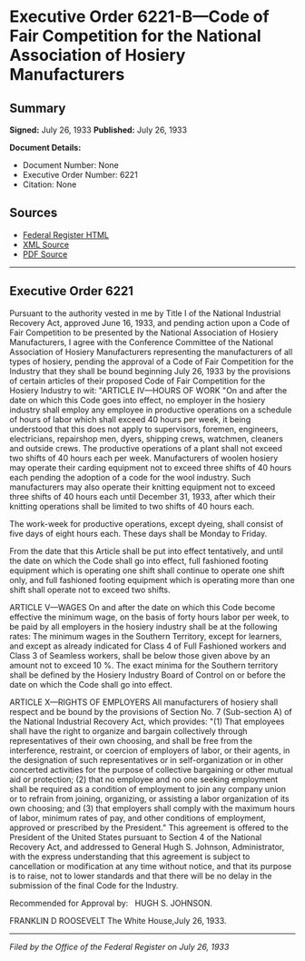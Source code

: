 # Executive Order 6221-B—Code of Fair Competition for the National Association of Hosiery Manufacturers

## Summary

**Signed:** July 26, 1933
**Published:** July 26, 1933

**Document Details:**
- Document Number: None
- Executive Order Number: 6221
- Citation: None

## Sources
- [Federal Register HTML](https://www.presidency.ucsb.edu/documents/executive-order-6221-b-code-fair-competition-for-the-national-association-hosiery)
- [XML Source](None)
- [PDF Source](None)

---

## Executive Order 6221

Pursuant to the authority vested in me by Title I of the National Industrial Recovery Act, approved June 16, 1933, and pending action upon a Code of Fair Competition to be presented by the National Association of Hosiery Manufacturers,
I agree with the Conference Committee of the National Association of Hosiery Manufacturers representing the manufacturers of all types of hosiery, pending the approval of a Code of Fair Competition for the Industry that they shall be bound beginning July 26, 1933 by the provisions of certain articles of their proposed Code of Fair Competition for the Hosiery Industry to wit:
"ARTICLE IV—HOURS OF WORK
"On and after the date on which this Code goes into effect, no employer in the hosiery industry shall employ any employee in productive operations on a schedule of hours of labor which shall exceed 40 hours per week, it being understood that this does not apply to supervisors, foremen, engineers, electricians, repairshop men, dyers, shipping crews, watchmen, cleaners and outside crews. The productive operations of a plant shall not exceed two shifts of 40 hours each per week. Manufacturers of woolen hosiery may operate their carding equipment not to exceed three shifts of 40 hours each pending the adoption of a code for the wool industry. Such manufacturers may also operate their knitting equipment not to exceed three shifts of 40 hours each until December 31, 1933, after which their knitting operations shall be limited to two shifts of 40 hours each.

The work-week for productive operations, except dyeing, shall consist of five days of eight hours each. These days shall be Monday to Friday.

From the date that this Article shall be put into effect tentatively, and until the date on which the Code shall go into effect, full fashioned footing equipment which is operating one shift shall continue to operate one shift only, and full fashioned footing equipment which is operating more than one shift shall operate not to exceed two shifts.

ARTICLE V—WAGES
On and after the date on which this Code become effective the minimum wage, on the basis of forty hours labor per week, to be paid by all employers in the hosiery industry shall be at the following rates:
The minimum wages in the Southern Territory, except for learners, and except as already indicated for Class 4 of Full Fashioned workers and Class 3 of Seamless workers, shall be below those given above by an amount not to exceed 10 %. The exact minima for the Southern territory shall be defined by the Hosiery Industry Board of Control on or before the date on which the Code shall go into effect.

ARTICLE X—RIGHTS OF EMPLOYERS
All manufacturers of hosiery shall respect and be bound by the provisions of Section No. 7 (Sub-section A) of the National Industrial Recovery Act, which provides:
"(1) That employees shall have the right to organize and bargain collectively through representatives of their own choosing, and shall be free from the interference, restraint, or coercion of employers of labor, or their agents, in the designation of such representatives or in self-organization or in other concerted activities for the purpose of collective bargaining or other mutual aid or protection; (2) that no employee and no one seeking employment shall be required as a condition of employment to join any company union or to refrain from joining, organizing, or assisting a labor organization of its own choosing; and (3) that employers shall comply with the maximum hours of labor, minimum rates of pay, and other conditions of employment, approved or prescribed by the President."
This agreement is offered to the President of the United States pursuant to Section 4 of the National Recovery Act, and addressed to General Hugh S. Johnson, Administrator, with the express understanding that this agreement is subject to cancellation or modification at any time without notice, and that its purpose is to raise, not to lower standards and that there will be no delay in the submission of the final Code for the Industry.

Recommended for Approval by:   HUGH S. JOHNSON.

FRANKLIN D ROOSEVELT
The White House,July 26, 1933.

---

*Filed by the Office of the Federal Register on July 26, 1933*
